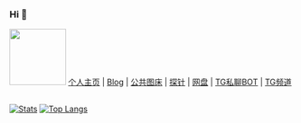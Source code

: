 ### Hi 👋
<a href="https://github.com/BlueSkyXN"><img src="https://ae01.alicdn.com/kf/U86be0ebc85004924a57b3f81c8091f51Y.jpg" width=100 height=100 /></a>
<a href="https://000714.xyz">个人主页</a> |
<a href="https://www.blueskyxn.com">Blog</a> |
<a href="https://img.blueskyxn.com">公共图床</a> |
<a href="https://status.blueskyxn.com">探针</a> |
<a href="https://www.blueskyxn.com/202102/4142.html">网盘</a> |
<a href="https://t.me/BlueSkyXN_PM_bot">TG私聊BOT</a> |
<a href="https://t.me/blueskyxnblog">TG频道</a>

##
[![Stats](https://github-readme-stats.vercel.app/api?username=BlueSkyXN&show_icons=true&count_private=true)](https://github.com/BlueSkyXN)
[![Top Langs](https://github-readme-stats.vercel.app/api/top-langs/?username=BlueSkyXN&layout=compact)](https://github.com/BlueSkyXN)
